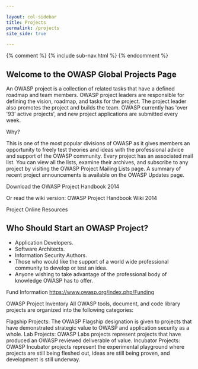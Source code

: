```yaml
---

layout: col-sidebar
title: Projects
permalink: /projects
site_side: true

---
```

{% comment %}
{% include sub-nav.html %}
{% endcomment %}

## Welcome to the OWASP Global Projects Page

An OWASP project is a collection of related tasks that have a defined roadmap and team members. OWASP project leaders are responsible for defining the vision, roadmap, and tasks for the project. The project leader also promotes the project and builds the team. OWASP currently has 'over '93' active projects', and new project applications are submitted every week.

Why?

This is one of the most popular divisions of OWASP as it gives members an opportunity to freely test theories and ideas with the professional advice and support of the OWASP community. Every project has an associated mail list. You can view all the lists, examine their archives, and subscribe to any project by visiting the OWASP Project Mailing Lists page. A summary of recent project announcements is available on the OWASP Updates page.

Download the OWASP Project Handbook 2014

Or read the wiki version: OWASP Project Handbook Wiki 2014

Project Online Resources

## Who Should Start an OWASP Project?
* Application Developers.
* Software Architects.
* Information Security Authors.
* Those who would like the support of a world wide professional community to develop or test an idea.
* Anyone wishing to take advantage of the professional body of knowledge OWASP has to offer.

Fund Information
https://www.owasp.org/index.php/Funding

OWASP Project Inventory
All OWASP tools, document, and code library projects are organized into the following categories:

Flagship Projects: The OWASP Flagship designation is given to projects that have demonstrated strategic value to OWASP and application security as a whole.
Lab Projects: OWASP Labs projects represent projects that have produced an OWASP reviewed deliverable of value.
Incubator Projects: OWASP Incubator projects represent the experimental playground where projects are still being fleshed out, ideas are still being proven, and development is still underway.


<script type="text/javascript">
  $(function() {
      alert(window.location.pathname);
  });
</script>
